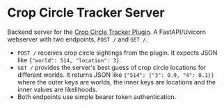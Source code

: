 # Crop Circle Tracker Server

Backend server for the [Crop Circle Tracker Plugin](https://github.com/mattjrumble/crop-circle-tracker-plugin).
A FastAPI/Uvicorn webserver with two endpoints, `POST /` and `GET /`.

* `POST /` receives crop circle sightings from the plugin. It expects JSON like `{"world": 514, "location": 3}`.
* `GET /` provides the server's best guess of crop circle locations for different worlds. It returns JSON like
  `{"514": {"3": 0.9, "4": 0.1}}` where the outer keys are worlds, the inner keys are locations and the inner values 
  are likelihoods.
* Both endpoints use simple bearer token authentication.
